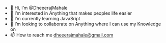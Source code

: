 - 👋 Hi, I’m @DheeerajMahale
- 👀 I’m interested in Anything that makes peoples life easier
- 🌱 I’m currently learning JavaSript
- 💞️ I’m looking to collaborate on Anything where I can use my Knowledge on
- 📫 How to reach me dheeerajmahale@gmail.com

<!---
DheeerajMahale/DheeerajMahale is a ✨ special ✨ repository because its `README.md` (this file) appears on your GitHub profile.
You can click the Preview link to take a look at your changes.
--->
